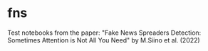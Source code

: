 # fns
Test notebooks from the paper: "Fake News Spreaders Detection: Sometimes Attention is Not All You Need" by M.Siino et al. (2022)
